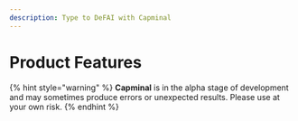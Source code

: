 ```yaml
---
description: Type to DeFAI with Capminal
---
```


# Product Features

{% hint style="warning" %}
**Capminal** is in the alpha stage of development and may sometimes produce errors or unexpected results. Please use at your own risk.
{% endhint %}


